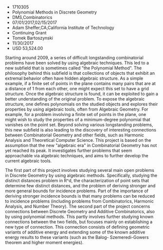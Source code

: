 
* 1710305
* Polynomial Methods in Discrete Geometry
* DMS,Combinatorics
* 07/01/2017,02/15/2017
* Adam Sheffer,CA,California Institute of Technology
* Continuing Grant
* Tomek Bartoszynski
* 11/30/2017
* USD 53,524.00

Starting around 2009, a series of difficult longstanding combinatorial problems
have been solved by using algebraic techniques. This led to a new subfield that
is sometimes called "the Polynomial Method". The philosophy behind this subfield
is that collections of objects that exhibit an extremal behavior often have
hidden algebraic structure. As a simple example, if a finite set of points in
the plane contains many pairs that are at a distance of 1 from each other, one
might expect this set to have a grid structure. Once the algebraic structure is
found, it can be exploited to gain a better understanding of the original
problem. To expose the algebraic structure, one defines polynomials on the
studied objects and explores their properties by using algebraic tools, often
from Algebraic Geometry. For example, for a problem involving a finite set of
points in the plane, one might wish to study the properties of a minimum-degree
polynomial that vanishes on the point set. Beyond solving various longstanding
problems, this new subfield is also leading to the discovery of interesting
connections between Combinatorial Geometry and other fields, such as Harmonic
Analysis and Theoretical Computer Science. This project is based on the
assumption that the new "algebraic era" in Combinatorial Geometry has not yet
reached its peak. It investigates further problems that seem approachable via
algebraic techniques, and aims to further develop the current algebraic tools.

The first part of this project involves studying several main open problems in
Discrete Geometry by using algebraic methods. Specifically, studying the
distinct distances problem in R^d, the characterization of point sets that
determine few distinct distances, and the problem of deriving stronger and more
general bounds for incidence problems. Part of the importance of deriving
stronger incidence bounds is that many problems can be reduced to incidence
problems (including problems from Combinatorics, Harmonic Analysis, and Number
Theory). The second part of the project concerns connections between Discrete
Geometry and Additive Combinatorics, also by using polynomial methods. This
partly involves further studying known connections between the two fields, but
focuses mainly on establishing a new type of connection. This connection
consists of defining geometric variants of additive energy and extending some of
the known additive energy results to these variants (such as the Balog-
Szemeredi-Gowers theorem and higher moment energies).
